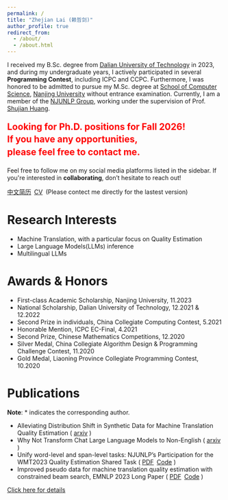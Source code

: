 ```yaml
---
permalink: /
title: "Zhejian Lai (赖哲剑)"
author_profile: true
redirect_from: 
  - /about/
  - /about.html
---
```


I received my B.Sc. degree from [Dalian University of Technology](https://www.dlut.edu.cn/) in 2023, and during my undergraduate years, I actively participated in several <strong>Programming Contest</strong>, including ICPC and CCPC. Furthermore, I was honored to be admitted to pursue my M.Sc. degree at [School of Computer Science](https://cs.nju.edu.cn/), [Nanjing University](https://www.nju.edu.cn/) without entrance examination. Currently, I am a member of the [NJUNLP Group](http://nlp.nju.edu.cn/homepage/), working under the supervision of Prof. [Shujian Huang](http://nlp.nju.edu.cn/huangsj/).

<div style="color: red; font-size: 1.5em; font-weight: bold; line-height: 1.4; margin-top: 20px; margin-bottom: 20px">   Looking for Ph.D. positions for Fall 2026!<br>   If you have any opportunities,<br>   please feel free to contact me. </div>

Feel free to follow me on my social media platforms listed in the sidebar. If you're interested in <strong>collaborating</strong>, don’t hesitate to reach out!

[中文简历](http://resume.laizj.fun/cv/)&ensp;[CV](http://resume.laizj.fun/cv/)&ensp;(Please contect me directly for the lastest version)

Research Interests
======
* Machine Translation, with a particular focus on Quality Estimation
* Large Language Models(LLMs) inference
* Multilingual LLMs

Awards & Honors
======
* First-class Academic Scholarship, Nanjing University, 11.2023
* National Scholarship, Dalian University of Technology, 12.2021 & 12.2022
* Second Prize in individuals, China Collegiate Computing Contest, 5.2021
* Honorable Mention, ICPC EC-Final, 4.2021
* Second Prize, Chinese Mathematics Competitions, 12.2020
* Silver Medal, China Collegiate Algorithm Design & Programming Challenge Contest, 11.2020
* Gold Medal, Liaoning Province Collegiate Programming Contest, 10.2020

Publications
======
<strong>Note</strong>: * indicates the corresponding author.

* Alleviating Distribution Shift in Synthetic Data for Machine Translation Quality Estimation
  ( [arxiv](https://arxiv.org/pdf/2502.19941) )
* Why Not Transform Chat Large Language Models to Non-English
  ( [arxiv](https://arxiv.org/pdf/2405.13923) )
* Unify word-level and span-level tasks: NJUNLP’s Participation for the WMT2023 Quality Estimation Shared Task
  ( [PDF](https://aclanthology.org/2023.wmt-1.71.pdf)&ensp;[Code](https://github.com/NJUNLP/njuqe) )
* Improved pseudo data for machine translation quality estimation with constrained beam search, EMNLP 2023 Long Paper
  ( [PDF](https://aclanthology.org/2023.emnlp-main.764.pdf)&ensp;[Code](https://github.com/NJUNLP/njuqe) )

[Click here for details](http://resume.laizj.fun/publications/)